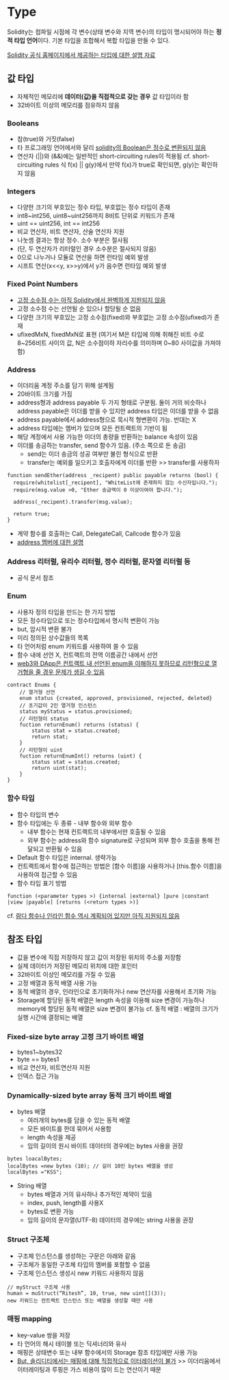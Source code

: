 # Type

 Solidity는 컴파일 시점에 각 변수(상태 변수와 지역 변수)의 타입이 명시되어야 하는 **정적 타입 언어**이다. 기본 타입을 조합해서 복합 타입을 만들 수 있다.

 [Solidity 공식 홈페이지에서 제공하는 타입에 대한 설명 자료][1]


## 값 타입
 - 자체적인 메모리에 **데이터(값)을 직접적으로 갖는 경우** 값 타입이라 함
 - 32바이트 이상의 메모리를 점유하지 않음

### Booleans
- 참(true)와 거짓(false)
- 타 프로그래밍 언어에서와 달리 <U>solidity의 Boolean은 정수로 변환되지 않음</U>
- 연산자 (||)와 (&&)에는 일반적인 short-circuiting rules이 적용됨
	cf. short-circuiting rules
	식 f(x) || g(y)에서 만약 f(x)가 true로 확인되면, g(y)는 확인하지 않음

### Integers
- 다양한 크기의 부호있는 정수 타입, 부호없는 정수 타입이 존재
- int8~int256, uint8~uint256까지 8비트 단위로 키워드가 존재
- uint == uint256, int == int256
- 비교 연산자, 비트 연산자, 산술 연산자 지원
- 나눗셈 결과는 항상 정수. 소수 부분은 절사됨
- (단, 두 연산자가 리터럴인 경우 소수분은 절사되지 않음)
- 0으로 나누거나 모듈로 연산을 하면 런타임 예외 발생
- 시프트 연산(x<<y, x>>y)에서 y가 음수면 런타임 예외 발생

### Fixed Point Numbers
- <U>고정 소수점 수는 아직 Solidity에서 완벽하게 지원되지 않음</U>
- 고정 소수점 수는 선언될 순 있으나 할당될 순 없음
- 다양한 크기의 부호있는 고정 소수점(fixed)와 부호없는 고정 소수점(ufixed)가 존재
- ufixedMxN, fixedMxN로 표현
  (여기서 M은 타입에 의해 취해진 비트 수로 8~256비트 사이의 값,  N은 소수점이하 자리수를 의미하며 0~80 사이값을 가져야 함)

### Address
- 이더리움 계정 주소를 담기 위해 설계됨
- 20바이트 크기를 가짐
- address형과 address payable 두 가지 형태로 구분됨. 둘이 거의 비슷하나 address payable은 이더를 받을 수 있지만 address 타입은 이더를 받을 수 없음
- address payable에서 address형으로 묵시적 형변환이 가능. 반대는 X
- address 타입에는 멤버가 있으며 모든 컨트랙트의 기반이 됨
- 해당 계정에서 사용 가능한 이더의 총량을 반환하는 balance 속성이 있음
- 이더를 송금하는 transfer, send 함수가 있음. (주소 쪽으로 돈 송금)
  - send는 이더 송금의 성공 여부만 불린 형식으로 반환
  - transfer는 예외를 일으키고 호출자에게 이더를 반환 >> transfer를 사용하자

```solidity
function sendEther(address _recipent) public payable returns (bool) {
  require(whitelist[_recipent], "WhiteList에 존재하지 않는 수신자입니다.");
  require(msg.value >0, "Ether 송금액이 0 이상이여야 합니다.");

  address(_recipent).transfer(msg.value);

  return true;
}
```


- 계약 함수를 호출하는 Call, DelegateCall, Callcode 함수가 있음
- [address 멤버에 대한 설명][2]

### Address 리터럴, 유리수 리터럴, 정수 리터럴, 문자열 리터럴 등
- 공식 문서 참조

### Enum
- 사용자 정의 타입을 만드는 한 가지 방법
- 모든 정수타입으로 또는 정수타입에서 명시적 변환이 가능
- but, 암시적 변환 불가
- 미리 정의된 상수값들의 목록
- 타 언어처럼 enum 키워드를 사용하여 쓸 수 있음
- 함수 내에 선언 X, 컨트랙트의 전역 이름공간 내에서 선언
- <U>web3와 DApp은 컨트랙트 내 선언된 enum을 이해하지 못하므로 리턴형으로 열거형을 줄 경우 문제가 생길 수 있음</U>
```solidity
contract Enums {
	// 열거형 선언
	enum status {created, approved, provisioned, rejected, deleted}
	// 초기값이 2인 열거형 인스턴스
	status myStatus = status.provisioned;
	// 리턴형이 status
	fuction returnEnum() returns (status) {
		status stat = status.created;
		return stat;
	}
	// 리턴형이 uint
	fuction returnEnumInt() returns (uint) {
		status stat = status.created;
		return uint(stat);
	}
}
```


### 함수 타입
- 함수 타입의 변수
- 함수 타입에는 두 종류 - 내부 함수와 외부 함수
  - 내부 함수는 현재 컨트랙트의 내부에서만 호출될 수 있음
  - 외부 함수는 address와 함수 signature로 구성되며 외부 함수 호출을 통해 전달되고 반환될 수 있음
- Default 함수 타입은 internal. 생략가능
- 컨트랙트에서 함수에 접근하는 방법은 [함수 이름]을 사용하거나 [this.함수 이름]을 사용하여 접근할 수 있음
- 함수 타입 표기 방법

```solidity
function (<parameter types >) {internal |external} [pure |constant |view |payable] [returns (<return types >)]
```

cf. <U>람다 함수나 인라인 함수 역시 계획되어 있지만 아직 지원되지 않음</U>

## 참조 타입
 - 값을 변수에 직접 저장하지 않고 값이 저장된 위치의 주소를 저장함
 - 실제 데이터가 저장된 메모리 위치에 대한 포인터
 - 32바이트 이상인 메모리를 가질 수 있음
 - 고정 배열과 동적 배열 사용 가능
 - 동적 배열의 경우, 인라인으로 초기화하거나 new 연산자를 사용해서 초기화 가능
 - Storage에 할당된 동적 배열은 length 속성을 이용해 size 변경이 가능하나 memory에 할당된 동적 배열은 size 변경이 불가능
 cf. 동적 배열 : 배열의 크기가 실행 시간에 결정되는 배열

### Fixed-size byte array 고정 크기 바이트 배열
- bytes1~bytes32
- byte == bytes1
- 비교 연산자, 비트연산자 지원
- 인덱스 접근 가능

### Dynamically-sized byte array 동적 크기 바이트 배열
- bytes 배열
  - 여러개의 bytes를 담을 수 있는 동적 배열
  - 모든 바이트를 한데 묶어서 사용함
  - length 속성을 제공
  - 임의 길이의 원시 바이트 데이터의 경우에는 bytes 사용을 권장

```solidity
bytes loacalBytes;
localBytes =new bytes (10);	// 길이 10인 bytes 배열을 생성
localBytes ="KSS";
```

- String 배열
  - bytes 배열과 거의 유사하나 추가적인 제약이 있음
  - index, push, length를 사용X
  - bytes로 변환 가능
  - 임의 길이의 문자열(UTF-8) 데이터의 경우에는 string 사용을 권장

### Struct 구조체
- 구조체 인스턴스를 생성하는 구문은 아래와 같음
- 구조체가 동일한 구조체 타입의 멤버를 포함할 수 없음
- 구조체 인스턴스 생성시 new 키워드 사용하지 않음

```solidity
// myStruct 구조체 사용
human = muStruct(“Ritesh”, 10, true, new uint[](3));
new 키워드는 컨트랙트 인스턴스 또는 배열을 생성할 때만 사용
```

### 매핑 mapping
- key-value 쌍을 저장
- 타 언어의 해시 테이블 또는 딕셔너리와 유사
- 매핑은 상태변수 또는 내부 함수에서의 Storage 참조 타입에만 사용 가능
- <U>But, 솔리디티에서는 매핑에 대해 직접적으로 이터레이션이 불가</U>
	\>\> 이더리움에서 이터레이팅과 루핑은 가스 비용이 많이 드는 연산이기 때문

[1]: https://solidity.readthedocs.io/en/develop/types.html
[2]: https://solidity-kr.readthedocs.io/ko/latest/units-and-global-variables.html#address-related
